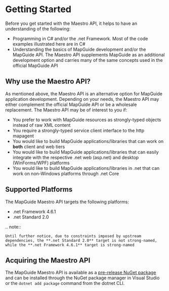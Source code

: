 # Getting Started

Before you get started with the Maestro API, it helps to have an understanding of the following:
 
 * Programming in C# and/or the .net Framework. Most of the code examples illustrated here are in C#
 * Understanding the basics of MapGuide development and/or the MapGuide API. The Maestro API supplements MapGuide as an additional development option and carries many of the same concepts used in the official MapGuide API

## Why use the Maestro API?

As mentioned above, the Maestro API is an alternative option for MapGuide application development. Depending on your needs, the Maestro API may either complement the official MapGuide API or be a wholesale replacement. The Maestro API may be of interest to you if:

 * You prefer to work with MapGuide resources as strongly-typed objects instead of raw XML content
 * You require a strongly-typed service client interface to the http mapagent
 * You would like to build MapGuide applications/libraries that can work on **both** client and web tiers
 * You would like to build MapGuide applications/libraries that can easily integrate with the respective .net web (asp.net) and desktop (WinForms/WPF) platforms
 * You would like to build MapGuide applications/libraries in .net that can work on non-Windows platforms through .net Core

## Supported Platforms

The MapGuide Maestro API targets the following platforms:

 * .net Framework 4.6.1
 * .net Standard 2.0

.. note::

    Until further notice, due to constraints imposed by upstream dependencies, the **.net Standard 2.0** target is not strong-named, while the **.net Framework 4.6.1** target is strong-named

## Acquiring the Maestro API

The MapGuide Maestro API is available as a [pre-release NuGet package](https://www.nuget.org/packages/OSGeo.MapGuide.MaestroAPI) and can be installed through the NuGet package manager in Visual Studio or the ``dotnet add package`` command from the dotnet CLI.
